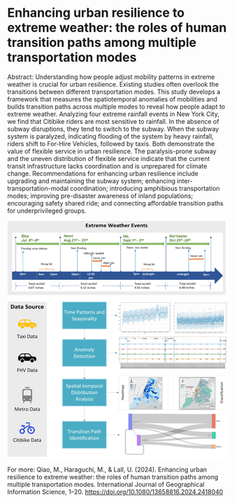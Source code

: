 # Enhancing urban resilience to extreme weather: the roles of human transition paths among multiple transportation modes

Abstract: Understanding how people adjust mobility patterns in extreme weather is crucial for urban resilience. Existing studies often overlook the transitions between different transportation modes. This study develops a framework that measures the spatiotemporal anomalies of mobilities and builds transition paths across multiple modes to reveal how people adapt to extreme weather. Analyzing four extreme rainfall events in New York City, we find that Citibike riders are most sensitive to rainfall. In the absence of subway disruptions, they tend to switch to the subway. When the subway system is paralyzed, indicating flooding of the system by heavy rainfall, riders shift to For-Hire Vehicles, followed by taxis. Both demonstrate the value of flexible service in urban resilience. The paralysis-prone subway and the uneven distribution of flexible service indicate that the current transit infrastructure lacks coordination and is unprepared for climate change. Recommendations for enhancing urban resilience include upgrading and maintaining the subway system; enhancing inter-transportation-modal coordination; introducing amphibious transportation modes; improving pre-disaster awareness of inland populations; encouraging safety shared ride; and connecting affordable transition paths for underprivileged groups. 

![Graphical abstract](https://github.com/jo67893WHU/NYC-travel-resilience-to-flooding-/blob/main/Results/Graphical_abstract.jpg)

For more:
Qiao, M., Haraguchi, M., & Lall, U. (2024). Enhancing urban resilience to extreme weather: the roles of human transition paths among multiple transportation modes. International Journal of Geographical Information Science, 1–20. https://doi.org/10.1080/13658816.2024.2418040
